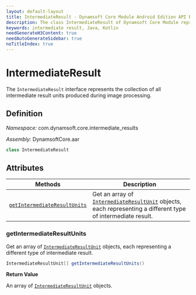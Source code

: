 ```yaml
---
layout: default-layout
title: IntermediateResult - Dynamsoft Core Module Android Edition API Reference
description: The class IntermediateResult of Dynamsoft Core Module represents a container containing a collection of IntermediateResultUnit objects.
keywords: intermediate result, Java, Kotlin
needGenerateH3Content: true
needAutoGenerateSidebar: true
noTitleIndex: true
---
```


# IntermediateResult

The `IntermediateResult` interface represents the collection of all intermediate result units produced during image processing.

## Definition

*Namespace:* com.dynamsoft.core.intermediate_results

*Assembly:* DynamsoftCore.aar

```java
class IntermediateResult
```

## Attributes

| Methods | Description |
| ------- | ----------- |
| [`getIntermediateResultUnits`](#getintermediateresultunits) | Get an array of [`IntermediateResultUnit`](intermediate-result-unit.md) objects, each representing a different type of intermediate result. |

### getIntermediateResultUnits

Get an array of [`IntermediateResultUnit`](intermediate-result-unit.md) objects, each representing a different type of intermediate result.

```java
IntermediateResultUnit[] getIntermediateResultUnits()
```

**Return Value**

An array of [`IntermediateResultUnit`](intermediate-result-unit.md) objects.
